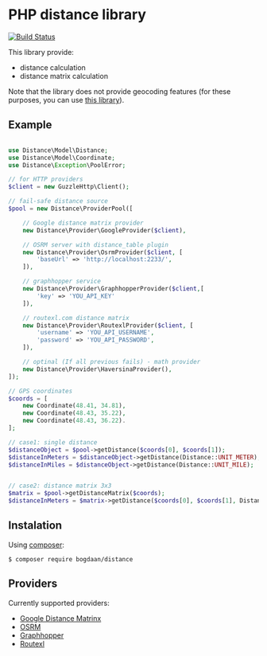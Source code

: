 PHP distance library
====================

[![Build
Status](https://secure.travis-ci.org/Bogdaan/Distance.png)](http://travis-ci.org/Bogdaan/Distance)

This library provide:
 - distance calculation
 - distance matrix calculation

Note that the library does not provide geocoding features (for these purposes, you can use [this library](https://github.com/geocoder-php/Geocoder)).

Example
-------

```php

use Distance\Model\Distance;
use Distance\Model\Coordinate;
use Distance\Exception\PoolError;

// for HTTP providers
$client = new GuzzleHttp\Client();

// fail-safe distance source
$pool = new Distance\ProviderPool([

    // Google distance matrix provider
    new Distance\Provider\GoogleProvider($client),

    // OSRM server with distance_table plugin
    new Distance\Provider\OsrmProvider($client, [
        'baseUrl' => 'http://localhost:2233/',
    ]),

    // graphhopper service
    new Distance\Provider\GraphhopperProvider($client,[
        'key' => 'YOU_API_KEY'
    ]),

    // routexl.com distance matrix
    new Distance\Provider\RoutexlProvider($client, [
        'username' => 'YOU_API_USERNAME',
        'password' => 'YOU_API_PASSWORD',
    ]),

    // optinal (If all previous fails) - math provider
    new Distance\Provider\HaversinaProvider(),
]);

// GPS coordinates
$coords = [
    new Coordinate(48.41, 34.81),
    new Coordinate(48.43, 35.22),
    new Coordinate(48.43, 36.22).
];

// case1: single distance
$distanceObject = $pool->getDistance($coords[0], $coords[1]);
$distanceInMeters = $distanceObject->getDistance(Distance::UNIT_METER);
$distanceInMiles = $distanceObject->getDistance(Distance::UNIT_MILE);


// case2: distance matrix 3x3
$matrix = $pool->getDistanceMatrix($coords);
$distanceInMeters = $matrix->getDistance($coords[0], $coords[1], Distance::UNIT_METER);
```


Instalation
-----------

Using [composer](http://getcomposer.org):
```
$ composer require bogdaan/distance
```


Providers
---------

Currently supported providers:

- [Google Distance Matrinx](https://developers.google.com/maps/documentation/javascript/distancematrix)
- [OSRM](https://github.com/Project-OSRM/osrm-backend)
- [Graphhopper](https://graphhopper.com/)
- [Routexl](http://www.routexl.nl/blog/api/)
